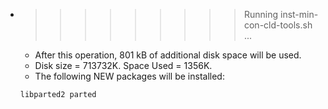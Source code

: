 * >>>>>>>>> Running inst-min-con-cld-tools.sh ...
  * After this operation, 801 kB of additional disk space will be used.
  * Disk size = 713732K. Space Used = 1356K.
  * The following NEW packages will be installed:
  ```bash
  libparted2 parted
  ```
